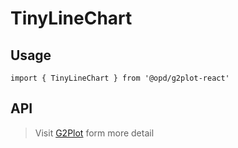 # TinyLineChart

## Usage

```tsx | pure
import { TinyLineChart } from '@opd/g2plot-react'
```

## API

<API id="TinyLineChart"></API>

> Visit [G2Plot](https://g2plot.antv.antgroup.com/api/plot-api) form more detail
